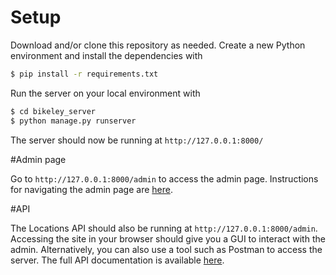 # Setup
Download and/or clone this repository as needed. Create a new Python environment and install the dependencies with

```sh
$ pip install -r requirements.txt
```

Run the server on your local environment with

```sh
$ cd bikeley_server
$ python manage.py runserver
```

The server should now be running at `http://127.0.0.1:8000/` 

#Admin page

Go to `http://127.0.0.1:8000/admin` to access the admin page. Instructions for navigating the admin page are [here](https://wealthy-catmint-f7d.notion.site/Bikeley-Admin-af351dfad1b347cd82ec631dafdaf4bc).

#API

The Locations API should also be running at `http://127.0.0.1:8000/admin`. Accessing the site in your browser should give you a GUI to interact with the admin. 
Alternatively, you can also use a tool such as Postman to access the server. The full API documentation is available [here](https://wealthy-catmint-f7d.notion.site/Bikeley-API-Specs-7e8cee3ffcf445bbb3ed81b4333a1108).
